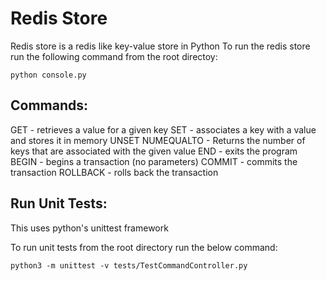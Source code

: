 # Redis Store
Redis store is a redis like key-value store in Python
To run the redis store run the following command from the root directoy:
```
python console.py
```
## Commands:
GET <key> - retrieves a value for a given key
SET <key> <value> - associates a key with a value and stores it in memory
UNSET <key>
NUMEQUALTO <value> - Returns the number of keys that are associated with the given value
END - exits the program
BEGIN - begins a transaction (no parameters)
COMMIT - commits the transaction
ROLLBACK - rolls back the transaction

## Run Unit Tests:
This uses python's unittest framework

To run unit tests from the root directory run the below command:
```
python3 -m unittest -v tests/TestCommandController.py
```

